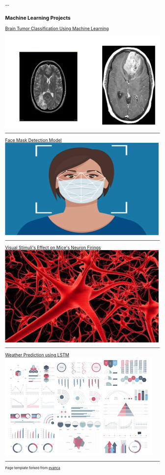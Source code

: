 --

### Machine Learning Projects

[Brain Tumor Classification Using Machine Learning](/pdf/Brain_tumor_ML_oject_Report.pdf)

<img src="images/brain_ml.png?raw=true" width="500" height="300" />

---
[Face Mask Detection Model]( https://elsiebasa.github.io/Face-Mask-Detection-Machine-Learning-Python-Model/)
<img src="images/mask_img.png?raw=true" width="500" height="300" />

---
[Visual Stimuli's Effect on Mice's Neuron Firings](https://elsiebasa.github.io/STA-207-Final-Project/STA%20207%20-Final%20Project.html)
<img src="images/neuron.jpeg?raw=true" width="500" height="300" />

---

[Weather Prediction using LSTM](https://elsiebasa.github.io/STA-207-Final-Project/STA%20207%20-Final%20Project.html)
<img src="images/dummy_thumbnail.jpg?raw=true"/>




---
<p style="font-size:11px">Page template forked from <a href="https://github.com/evanca/quick-portfolio">evanca</a></p>
<!-- Remove above link if you don't want to attibute -->
